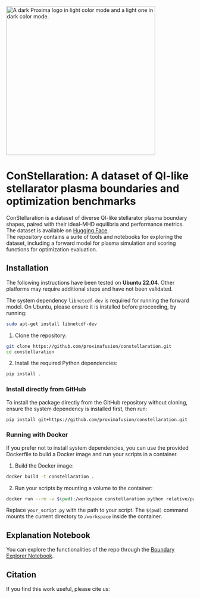 <picture>
  <source media="(prefers-color-scheme: dark)" srcset="https://github.com/user-attachments/assets/978b76bc-cd9b-4af8-b1f3-18efde7c079f">
  <source media="(prefers-color-scheme: light)" srcset="https://github.com/user-attachments/assets/ec4e391a-9044-44ae-93f0-9dd8bed70001">
  <img alt="A dark Proxima logo in light color mode and a light one in dark color mode." src="https://github.com/user-attachments/assets/ec4e391a-9044-44ae-93f0-9dd8bed70001" width=400px>
</picture>

# ConStellaration: A dataset of QI-like stellarator plasma boundaries and optimization benchmarks

ConStellaration is a dataset of diverse QI-like stellarator plasma boundary shapes, paired with their ideal-MHD equilibria and performance metrics.  
The dataset is available on [Hugging Face](https://huggingface.co/datasets/proxima-fusion/constellaration).  
The repository contains a suite of tools and notebooks for exploring the dataset, including a forward model for plasma simulation and scoring functions for optimization evaluation.

## Installation

The following instructions have been tested on **Ubuntu 22.04**. Other platforms may require additional steps and have not been validated.

The system dependency `libnetcdf-dev` is required for running the forward model. On Ubuntu, please ensure it is installed before proceeding, by running:

  ```bash
  sudo apt-get install libnetcdf-dev
  ```

1. Clone the repository:

  ```bash
  git clone https://github.com/proximafusion/constellaration.git
  cd constellaration
  ```

2. Install the required Python dependencies:

  ```bash
  pip install .
  ```

### Install directly from GitHub

To install the package directly from the GitHub repository without cloning, ensure the system dependency is installed first, then run:

```bash
pip install git+https://github.com/proximafusion/constellaration.git
```

### Running with Docker

If you prefer not to install system dependencies, you can use the provided Dockerfile to build a Docker image and run your scripts in a container.

1. Build the Docker image:

  ```bash
  docker build -t constellaration .
  ```

2. Run your scripts by mounting a volume to the container:

  ```bash
  docker run --rm -v $(pwd):/workspace constellaration python relative/path/to/your_script.py
  ```

Replace `your_script.py` with the path to your script. The `$(pwd)` command mounts the current directory to `/workspace` inside the container.

## Explanation Notebook

You can explore the functionalities of the repo through the [Boundary Explorer Notebook](./notebooks/boundary_explorer.ipynb).

## Citation

If you find this work useful, please cite us:
